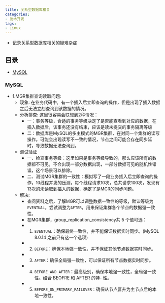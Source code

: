 ```yaml
---
title: 关系型数据库相关
categories: 
- 技术开发
tags:
- Linux
---
```


- 记录关系型数据库相关的疑难杂症

## 目录

- [MySQL](MySQL)

### MySQL

- 1.MGR集群查询读取问题:
  - 现象: 在业务代码中，有一个插入后立即查询的操作，但是出现了插入数据之后无法立刻查询到该数据的情况。
  - 分析排查: 这里很容易会联想到2种情况：
    - 一：事务等级，合适的事务等级决定了是否能查看到对应的数据，在插入数据后，该事务还没有结束，应该是读未提交的事务隔离等级
    - 二：数据库是MySQL的多主模式的MGR集群，在对同一个集群的读写操作，可能会出现读写不一致的情况，节点之间可能会存在同步延时，导致数据无法查询到。
  - 测试验证
    - 一、检查事务等级：这里如果是事务等级导致的，那么应该所有的数据都不可见，不会出现一部分数据出现，一部分数据可见的随机性错误，这个场景可以排除。
    - 二、测试MGR集群的一致性：模拟写了一段业务插入后立即查询的操作，10线程并发的压测，每个线程请求10次，总共请求100次，发现有13次的未读取到插入的数据，确定了是MGR的同步问题。
  - 解决:
    - 查阅资料之后，了解MGR可以调整数据一致性的等级，默认等级为`EVENTUAL`，尝试调整为`AFTER`，用来保证集群各个节点的数据强一致性。
    - 在MGR集群，group_replication_consistency共 5 个值可选：
    - 1. `EVENTUAL`：确保最终一致性，并不能保证数据实时同步。(MySQL 8.0.14 之前只有这一个选项)
    - 2. `BEFORE`：确保本地强一致性，并不保证其他节点数据实时同步。
    - 3. `AFTER`：确保全局强一致性，可以保证所有节点数据实时同步。
    - 4. `BEFORE_AND_AFTER`：最高级别，确保本地强一致性，全局强一致性。结合 BEOFRE 和 AFTER 的特- 性。
    - 5. `BEFORE_ON_PRIMARY_FAILOVER`：确保从节点晋升为主节点后的本地一致性。
